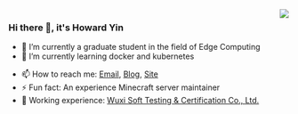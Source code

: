 <a href="#">
  <img align="right" src="https://github-readme-stats.vercel.app/api?username=yindaheng98&show_icons=true">
</a>

### Hi there 👋, it's Howard Yin

<!--
**yindaheng98/yindaheng98** is a ✨ _special_ ✨ repository because its `README.md` (this file) appears on your GitHub profile.
-->
- 🔭 I’m currently a graduate student in the field of Edge Computing
- 🌱 I’m currently learning docker and kubernetes
<!--
- 👯 I’m looking to collaborate on ...
- 🤔 I’m looking for help with ...
- 💬 Ask me about ...
-->
- 📫 How to reach me: [Email](yindaheng98@163.com), [Blog](https://yindaheng98.github.io), [Site](http://yindaheng98.top:30000)
- ⚡ Fun fact: An experience Minecraft server maintainer
- 👔 Working experience: [Wuxi Soft Testing & Certification Co., Ltd.](http://www.wxstc.org.cn/)
